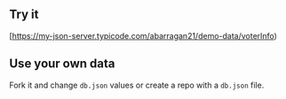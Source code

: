 ## Try it

[https://my-json-server.typicode.com/abarragan21/demo-data/voterInfo)

## Use your own data

Fork it and change `db.json` values or create a repo with a `db.json` file.
